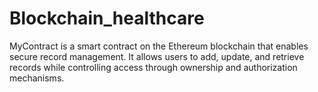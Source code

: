 # Blockchain_healthcare
MyContract is a smart contract on the Ethereum blockchain that enables secure record management. It allows users to add, update, and retrieve records while controlling access through ownership and authorization mechanisms.
